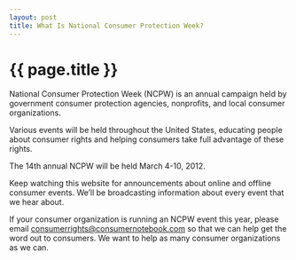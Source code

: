 ```yaml
---
layout: post
title: What Is National Consumer Protection Week?
---
```


{{ page.title }}
================

National Consumer Protection Week (NCPW) is an annual campaign held by government consumer protection agencies, nonprofits, and local consumer organizations.  

Various events will be held throughout the United States, educating people about consumer rights and helping consumers take full advantage of these rights.

The 14th annual NCPW will be held March 4-10, 2012.  

Keep watching this website for announcements about online and offline consumer events.  We’ll be broadcasting information about every event that we hear about.  

If your consumer organization is running an NCPW event this year, please email consumerrights@consumernotebook.com so that we can help get the word out to consumers.  We want to help as many consumer organizations as we can.
